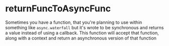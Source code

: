 returnFuncToAsyncFunc
=====================

Sometimes you have a function, that you're planning to use within something like `async.waterfall` but it's wrote to be synchronous and returns a value instead of using a callback. This function will accept that function, along with a context and return an asynchronous version of that function
